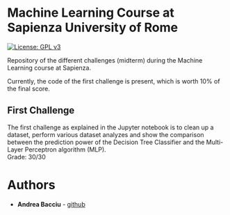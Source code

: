 # Machine Learning Course at Sapienza University of Rome
[![License: GPL v3](https://img.shields.io/badge/-Sapienza%20University%20of%20Rome-red)](https://www.uniroma1.it/en)

Repository of the different challenges (midterm) during the Machine Learning course at Sapienza.<br>

Currently, the code of the first challenge is present, which is worth 10% of the final score. <br>


## First Challenge
The first challenge as explained in the Jupyter notebook is to clean up a dataset, perform various dataset analyzes and show the comparison between the prediction power of the Decision Tree Classifier and the Multi-Layer Perceptron algorithm (MLP).<br>
Grade: 30/30


# Authors

* **Andrea Bacciu**  - [github](https://github.com/andreabac3)
 
